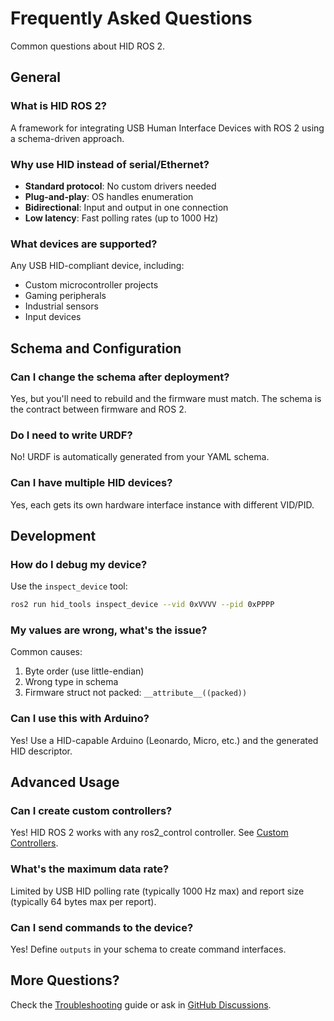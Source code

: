 # Frequently Asked Questions

Common questions about HID ROS 2.

## General

### What is HID ROS 2?

A framework for integrating USB Human Interface Devices with ROS 2 using a schema-driven approach.

### Why use HID instead of serial/Ethernet?

- **Standard protocol**: No custom drivers needed
- **Plug-and-play**: OS handles enumeration
- **Bidirectional**: Input and output in one connection
- **Low latency**: Fast polling rates (up to 1000 Hz)

### What devices are supported?

Any USB HID-compliant device, including:
- Custom microcontroller projects
- Gaming peripherals
- Industrial sensors
- Input devices

## Schema and Configuration

### Can I change the schema after deployment?

Yes, but you'll need to rebuild and the firmware must match. The schema is the contract between firmware and ROS 2.

### Do I need to write URDF?

No! URDF is automatically generated from your YAML schema.

### Can I have multiple HID devices?

Yes, each gets its own hardware interface instance with different VID/PID.

## Development

### How do I debug my device?

Use the `inspect_device` tool:
```bash
ros2 run hid_tools inspect_device --vid 0xVVVV --pid 0xPPPP
```

### My values are wrong, what's the issue?

Common causes:
1. Byte order (use little-endian)
2. Wrong type in schema
3. Firmware struct not packed: `__attribute__((packed))`

### Can I use this with Arduino?

Yes! Use a HID-capable Arduino (Leonardo, Micro, etc.) and the generated HID descriptor.

## Advanced Usage

### Can I create custom controllers?

Yes! HID ROS 2 works with any ros2_control controller. See [Custom Controllers](advanced/custom_controllers.md).

### What's the maximum data rate?

Limited by USB HID polling rate (typically 1000 Hz max) and report size (typically 64 bytes max per report).

### Can I send commands to the device?

Yes! Define `outputs` in your schema to create command interfaces.

## More Questions?

Check the [Troubleshooting](troubleshooting.md) guide or ask in [GitHub Discussions](https://github.com/adnan-saood/hid_ros2/discussions).
